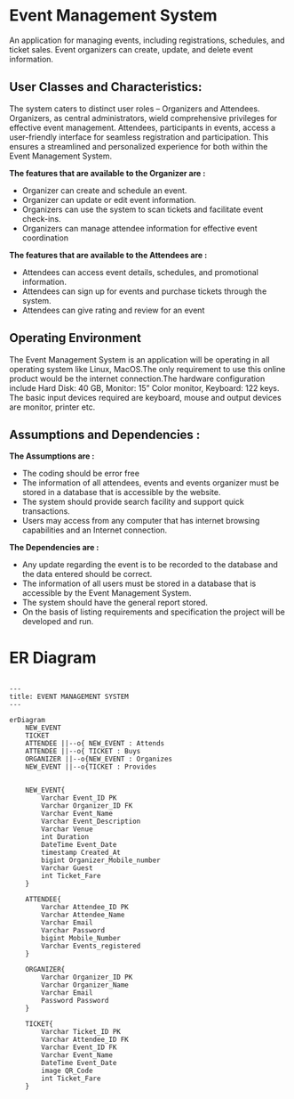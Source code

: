 # Event Management System

An application for managing events, including registrations,
schedules, and ticket sales. Event organizers can create, update, and delete
event information.

## User Classes and Characteristics:

The system caters to distinct user roles – Organizers and Attendees. Organizers, as central administrators, wield comprehensive privileges for effective event management. Attendees, participants in events, access a user-friendly interface for seamless registration and participation. This ensures a streamlined and personalized experience for both within the Event Management System.

**The features that are available to the Organizer are :**

- Organizer can create and schedule an event.
- Organizer can update or edit event information.
- Organizers can use the system to scan tickets and facilitate event check-ins.
- Organizers can manage attendee information for effective event coordination

**The features that are available to the Attendees are :**

- Attendees can access event details, schedules, and promotional information.
- Attendees can sign up for events and purchase tickets through the system.
- Attendees can give rating and review for an event

## Operating Environment

The Event Management System is an application will be operating in all operating system like Linux, MacOS.The
only requirement to use this online product would be the internet connection.The hardware configuration include Hard Disk: 40 GB, Monitor: 15” Color monitor, Keyboard:
122 keys. The basic input devices required are keyboard, mouse and output devices are monitor,
printer etc.

## Assumptions and Dependencies :

**The Assumptions are :**

- The coding should be error free
- The information of all attendees, events and events organizer must be stored in a database that is accessible by the website.
- The system should provide search facility and support quick transactions.
- Users may access from any computer that has internet browsing capabilities and an Internet connection.

**The Dependencies are :**

- Any update regarding the event is to be recorded to the database and the data entered should be correct.
- The information of all users must be stored in a database that is accessible by the Event Management System.
- The system should have the general report stored.
- On the basis of listing requirements and specification the project will be developed and run.

# ER Diagram


```mermaid

---
title: EVENT MANAGEMENT SYSTEM
---

erDiagram
    NEW_EVENT 
    TICKET 
    ATTENDEE ||--o{ NEW_EVENT : Attends
    ATTENDEE ||--o{ TICKET : Buys
    ORGANIZER ||--o{NEW_EVENT : Organizes
    NEW_EVENT ||--o{TICKET : Provides


    NEW_EVENT{
        Varchar Event_ID PK
        Varchar Organizer_ID FK
        Varchar Event_Name
        Varchar Event_Description
        Varchar Venue
        int Duration
        DateTime Event_Date
        timestamp Created_At
        bigint Organizer_Mobile_number
        Varchar Guest
        int Ticket_Fare
    }

    ATTENDEE{
        Varchar Attendee_ID PK
        Varchar Attendee_Name
        Varchar Email
        Varchar Password
        bigint Mobile_Number
        Varchar Events_registered
    }

    ORGANIZER{
        Varchar Organizer_ID PK
        Varchar Organizer_Name
        Varchar Email
        Password Password
    }

    TICKET{
        Varchar Ticket_ID PK
        Varchar Attendee_ID FK
        Varchar Event_ID FK
        Varchar Event_Name 
        DateTime Event_Date 
        image QR_Code
        int Ticket_Fare
    }


```